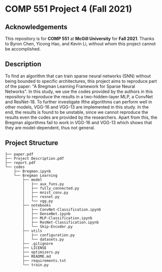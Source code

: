 # COMP 551 Project 4 (Fall 2021)

## Acknowledgements

This repository is for **COMP 551** at **McGill University** for **Fall 2021**. Thanks to Byron Chen, Yicong Hao, and Kevin Li, without whom this project cannot be accomplished.

## Description
To find an algorithm that can train sparse neural networks (SNN) without being bounded to specific architectures, this project aims to reproduce part of the 
paper: "A Bregman Learning Framework for Sparse Neural Networks". In this study, we use the codes provided by the authors in this repository to reproduce
the results in a two-hidden-layer MLP, a ConvNet and ResNet-18. To further investigate ifthe algorithms can perform well in other models, VGG-16 and VGG-13 are implemented in
this study. In the end, the results is found to be unstable, since we cannot reproduce the results
even the codes are provided by the researchers. Apart from this, the Bregman algorithms fail to work in VGG-16 and VGG-13 which shows that 
they are model-dependent, thus not general.

## Project Structure

```console
├── paper.pdf
├── Project Description.pdf
├── report.pdf
└── codes
    ├── Bregman.ipynb
    └── Bregman Learning
        ├── model
        │   ├── aux_funs.py
        │   ├── fully_connected.py
        │   ├── mnist_conv.py
        │   ├── resnet.py
        │   └── vgg.py
        ├── notebooks
        │   ├── ConvNet-Classification.ipynb
        │   ├── DenseNet.ipynb
        │   ├── MLP-Classification.ipynb
        │   ├── ResNet-Classification.ipynb
        │   └── Skip-Encoder.py
        ├── utils
        │   ├── configuration.py
        │   └── datasets.py
        ├── .gitignore
        ├── LICENSE
        ├── optimizers.py
        ├── README.md
        ├── requirements.txt
        └── train.py
```
